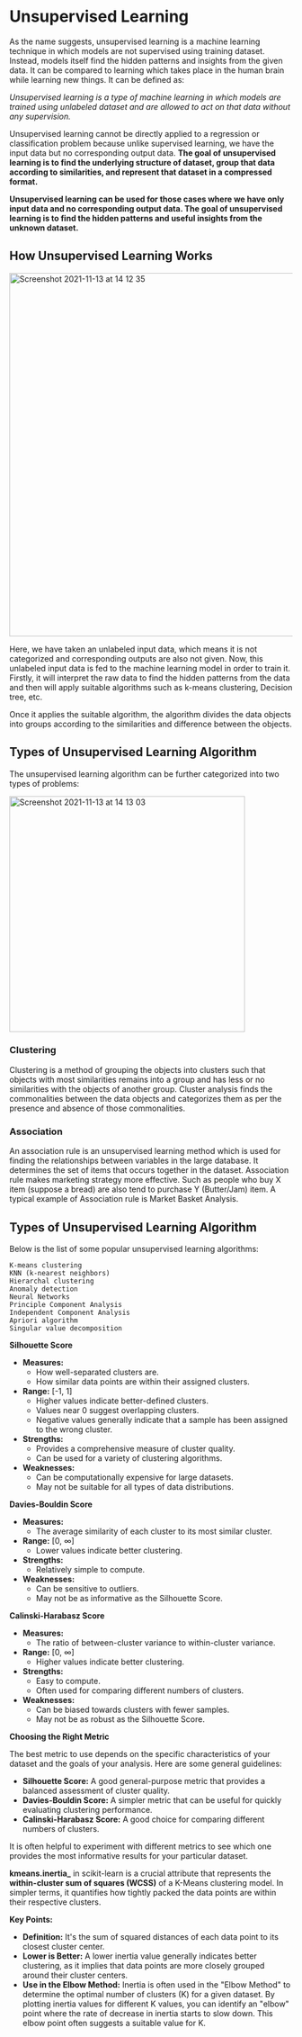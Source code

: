 # Unsupervised Learning

As the name suggests, unsupervised learning is a machine learning technique in which models are not supervised using training dataset. Instead, models itself find the hidden patterns and insights from the given data. It can be compared to learning which takes place in the human brain while learning new things. It can be defined as:

<i>Unsupervised learning is a type of machine learning in which models are trained using unlabeled dataset and are allowed to act on that data without any supervision.</i>

Unsupervised learning cannot be directly applied to a regression or classification problem because unlike supervised learning, we have the input data but no corresponding output data. <b>The goal of unsupervised learning is to find the underlying structure of dataset, group that data according to similarities, and represent that dataset in a compressed format.</b>

<b>Unsupervised learning can be used for those cases where we have only input data and no corresponding output data. The goal of unsupervised learning is to find the hidden patterns and useful insights from the unknown dataset.</b>

## How Unsupervised Learning Works

<img width="646" alt="Screenshot 2021-11-13 at 14 12 35" src="https://user-images.githubusercontent.com/76846542/141612207-3b482975-c1c9-402f-801b-f989e30754eb.png">

Here, we have taken an unlabeled input data, which means it is not categorized and corresponding outputs are also not given. Now, this unlabeled input data is fed to the machine learning model in order to train it. Firstly, it will interpret the raw data to find the hidden patterns from the data and then will apply suitable algorithms such as k-means clustering, Decision tree, etc.

Once it applies the suitable algorithm, the algorithm divides the data objects into groups according to the similarities and difference between the objects.

## Types of Unsupervised Learning Algorithm
The unsupervised learning algorithm can be further categorized into two types of problems:

<img width="419" alt="Screenshot 2021-11-13 at 14 13 03" src="https://user-images.githubusercontent.com/76846542/141612216-890ce622-637a-4420-a3b8-c3ddb00cdd7c.png">

### Clustering
Clustering is a method of grouping the objects into clusters such that objects with most similarities remains into a group and has less or no similarities with the objects of another group. Cluster analysis finds the commonalities between the data objects and categorizes them as per the presence and absence of those commonalities.

### Association
An association rule is an unsupervised learning method which is used for finding the relationships between variables in the large database. It determines the set of items that occurs together in the dataset. Association rule makes marketing strategy more effective. Such as people who buy X item (suppose a bread) are also tend to purchase Y (Butter/Jam) item. A typical example of Association rule is Market Basket Analysis.

## Types of Unsupervised Learning Algorithm
Below is the list of some popular unsupervised learning algorithms:

    K-means clustering
    KNN (k-nearest neighbors)
    Hierarchal clustering
    Anomaly detection
    Neural Networks
    Principle Component Analysis
    Independent Component Analysis
    Apriori algorithm
    Singular value decomposition

**Silhouette Score**

* **Measures:**
    * How well-separated clusters are.
    * How similar data points are within their assigned clusters.
* **Range:** [-1, 1]
    * Higher values indicate better-defined clusters.
    * Values near 0 suggest overlapping clusters.
    * Negative values generally indicate that a sample has been assigned to the wrong cluster.
* **Strengths:**
    * Provides a comprehensive measure of cluster quality.
    * Can be used for a variety of clustering algorithms.
* **Weaknesses:**
    * Can be computationally expensive for large datasets.
    * May not be suitable for all types of data distributions.

**Davies-Bouldin Score**

* **Measures:**
    * The average similarity of each cluster to its most similar cluster.
* **Range:** [0, ∞]
    * Lower values indicate better clustering.
* **Strengths:**
    * Relatively simple to compute.
* **Weaknesses:**
    * Can be sensitive to outliers.
    * May not be as informative as the Silhouette Score.

**Calinski-Harabasz Score**

* **Measures:**
    * The ratio of between-cluster variance to within-cluster variance.
* **Range:** [0, ∞]
    * Higher values indicate better clustering.
* **Strengths:**
    * Easy to compute.
    * Often used for comparing different numbers of clusters.
* **Weaknesses:**
    * Can be biased towards clusters with fewer samples.
    * May not be as robust as the Silhouette Score.

**Choosing the Right Metric**

The best metric to use depends on the specific characteristics of your dataset and the goals of your analysis. Here are some general guidelines:

* **Silhouette Score:** A good general-purpose metric that provides a balanced assessment of cluster quality.
* **Davies-Bouldin Score:** A simpler metric that can be useful for quickly evaluating clustering performance.
* **Calinski-Harabasz Score:** A good choice for comparing different numbers of clusters.

It is often helpful to experiment with different metrics to see which one provides the most informative results for your particular dataset.

**kmeans.inertia_** in scikit-learn is a crucial attribute that represents the **within-cluster sum of squares (WCSS)** of a K-Means clustering model. In simpler terms, it quantifies how tightly packed the data points are within their respective clusters.

**Key Points:**

* **Definition:** It's the sum of squared distances of each data point to its closest cluster center.
* **Lower is Better:** A lower inertia value generally indicates better clustering, as it implies that data points are more closely grouped around their cluster centers.
* **Use in the Elbow Method:** Inertia is often used in the "Elbow Method" to determine the optimal number of clusters (K) for a given dataset. By plotting inertia values for different K values, you can identify an "elbow" point where the rate of decrease in inertia starts to slow down. This elbow point often suggests a suitable value for K.
